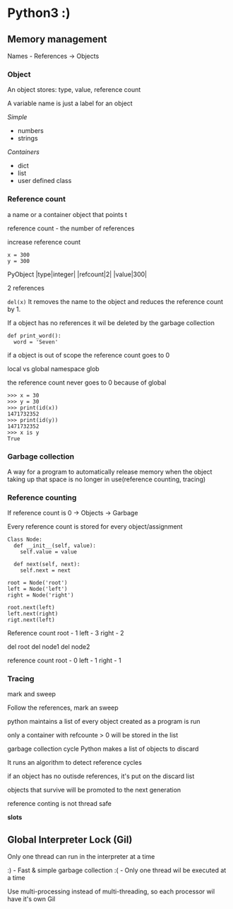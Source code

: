 # Python3 :)

## Memory management
Names - References -> Objects

### Object
An object stores: type, value, reference count

A variable name is just a label for an object

*Simple*
* numbers
* strings

*Containers*
* dict
* list
* user defined class

### Reference count
a name or a container object that points t

reference count - the number of references

increase reference count

```
x = 300
y = 300
```
PyObject
|type|integer|
|refcount|2|
|value|300|

2 references

`del(x)`
It removes the name to the object and reduces the reference count by 1.

If a object has no references it wil be deleted by the garbage collection


```
def print_word():
  word = 'Seven'
```
if a object is out of scope the reference count goes to 0

local vs global namespace
glob

the reference count never goes to 0 because of global
```
>>> x = 30
>>> y = 30
>>> print(id(x))
1471732352
>>> print(id(y))
1471732352
>>> x is y
True
```

### Garbage collection
A way for a program to automatically release memory when the object taking up that space is no longer in use(reference counting, tracing)

### Reference counting
If reference count is 0 -> Objects -> Garbage

Every reference count is stored for every object/assignment

```
Class Node:
  def __init__(self, value):
    self.value = value
  
  def next(self, next):
    self.next = next
    
root = Node('root')
left = Node('left')
right = Node('right')

root.next(left)
left.next(right)
rigt.next(left)
```
Reference count
root - 1
left - 3
right - 2

del root
del node1
del node2

reference count
root - 0
left - 1
right - 1 

### Tracing
mark and sweep

Follow the references, mark an sweep

python maintains a list of every object created as a program is run

only a container with refcounte > 0 will be stored in the list

garbage collection cycle
Python makes a list of objects to discard

It runs an algorithm to detect reference cycles

if an object has no outisde references, it's put on the discard list

objects that survive will be promoted to the next generation

reference conting is not thread safe


__slots__

## Global Interpreter Lock (Gil)
Only one thread can run in the interpreter at a time

:) - Fast & simple garbage collection
:( - Only one thread wil be executed at a time

Use multi-processing instead of multi-threading, so each processor wil have it's own Gil
